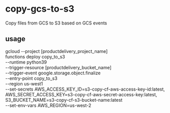 # copy-gcs-to-s3
Copy files from GCS to S3 based on GCS events

## usage
gcloud --project [productdelivery_project_name] \
functions deploy copy_to_s3 \
--runtime python39 \
--trigger-resource [productdelivery_bucket_name] \
--trigger-event google.storage.object.finalize \
--entry-point copy_to_s3 \
--region us-west1 \
--set-secrets AWS_ACCESS_KEY_ID=s3-copy-cf-aws-access-key-id:latest, \
              AWS_SECRET_ACCESS_KEY=s3-copy-cf-aws-secret-access-key:latest, \
              S3_BUCKET_NAME=s3-copy-cf-s3-bucket-name:latest \
--set-env-vars AWS_REGION=us-west-2
